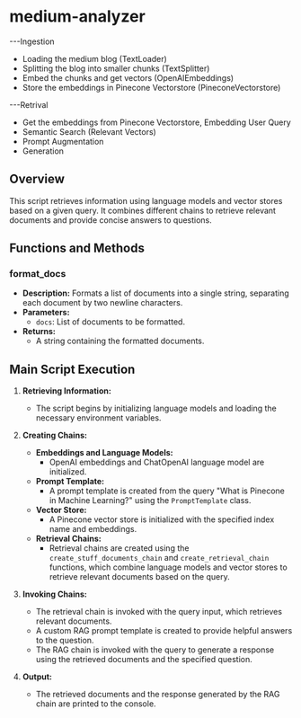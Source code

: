 # medium-analyzer

---Ingestion
- Loading the medium blog (TextLoader)
- Splitting the blog into smaller chunks (TextSplitter)
- Embed the chunks and get vectors (OpenAIEmbeddings)
- Store the embeddings in Pinecone Vectorstore (PineconeVectorstore)

---Retrival
- Get the embeddings from Pinecone Vectorstore, Embedding User Query
- Semantic Search (Relevant Vectors)
- Prompt Augmentation
- Generation


## Overview
This script retrieves information using language models and vector stores based on a given query. It combines different chains to retrieve relevant documents and provide concise answers to questions.

## Functions and Methods

### format_docs
- **Description:** Formats a list of documents into a single string, separating each document by two newline characters.
- **Parameters:**
  - `docs`: List of documents to be formatted.
- **Returns:**
  - A string containing the formatted documents.

## Main Script Execution

1. **Retrieving Information:**
   - The script begins by initializing language models and loading the necessary environment variables.

2. **Creating Chains:**
   - **Embeddings and Language Models:** 
     - OpenAI embeddings and ChatOpenAI language model are initialized.
   - **Prompt Template:**
     - A prompt template is created from the query "What is Pinecone in Machine Learning?" using the `PromptTemplate` class.
   - **Vector Store:**
     - A Pinecone vector store is initialized with the specified index name and embeddings.
   - **Retrieval Chains:**
     - Retrieval chains are created using the `create_stuff_documents_chain` and `create_retrieval_chain` functions, which combine language models and vector stores to retrieve relevant documents based on the query.

3. **Invoking Chains:**
   - The retrieval chain is invoked with the query input, which retrieves relevant documents.
   - A custom RAG prompt template is created to provide helpful answers to the question.
   - The RAG chain is invoked with the query to generate a response using the retrieved documents and the specified question.

4. **Output:**
   - The retrieved documents and the response generated by the RAG chain are printed to the console.
